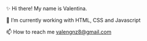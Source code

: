 ✨ Hi there! My name is Valentina.



🤩 I’m currently working with HTML, CSS and Javascript


📫 How to reach me valengnz8@gmail.com
